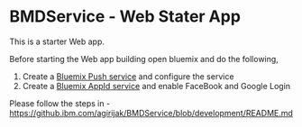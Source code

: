 BMDService - Web Stater App
===================================================


This is a starter Web app. 

Before starting the Web app building open bluemix and do the following,

1. Create a [Bluemix Push service](https://console.stage1.ng.bluemix.net/docs/services/mobilepush/index.html) and configure the service
2. Create a [Bluemix  AppId service](https://console.stage1.ng.bluemix.net/docs/services/appid/index.html#gettingstarted) and enable FaceBook and Google Login

Please follow the steps in - https://github.ibm.com/agirijak/BMDService/blob/development/README.md